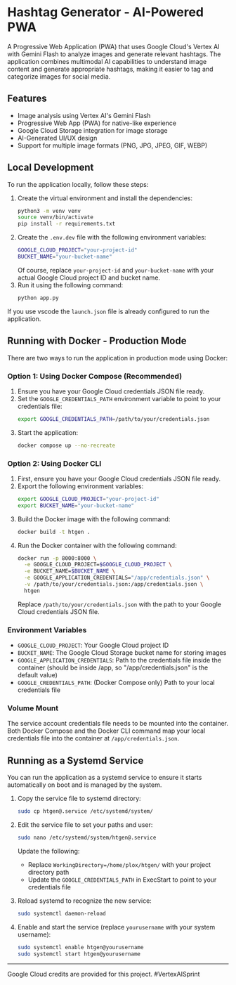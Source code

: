 # Hashtag Generator - AI-Powered PWA

A Progressive Web Application (PWA) that uses Google Cloud's Vertex AI with Gemini Flash to analyze images and generate relevant hashtags. The application combines multimodal AI capabilities to understand image content and generate appropriate hashtags, making it easier to tag and categorize images for social media.

## Features

- Image analysis using Vertex AI's Gemini Flash
- Progressive Web App (PWA) for native-like experience
- Google Cloud Storage integration for image storage
- AI-Generated UI/UX design
- Support for multiple image formats (PNG, JPG, JPEG, GIF, WEBP)

## Local Development

To run the application locally, follow these steps:

1. Create the virtual environment and install the dependencies:
   ```bash
   python3 -m venv venv
   source venv/bin/activate
   pip install -r requirements.txt
   ```
2. Create the `.env.dev` file with the following environment variables:
   ```bash
   GOOGLE_CLOUD_PROJECT="your-project-id"
   BUCKET_NAME="your-bucket-name"
   ```
   Of course, replace `your-project-id` and `your-bucket-name` with your actual Google Cloud project ID and bucket name.
3. Run it using the following command:
   ```bash
   python app.py
   ```

If you use vscode the `launch.json` file is already configured to run the application.

## Running with Docker - Production Mode

There are two ways to run the application in production mode using Docker:

### Option 1: Using Docker Compose (Recommended)

1. Ensure you have your Google Cloud credentials JSON file ready.
2. Set the `GOOGLE_CREDENTIALS_PATH` environment variable to point to your credentials file:
   ```bash
   export GOOGLE_CREDENTIALS_PATH=/path/to/your/credentials.json
   ```
3. Start the application:
   ```bash
   docker compose up --no-recreate
   ```

### Option 2: Using Docker CLI

1. First, ensure you have your Google Cloud credentials JSON file ready.
2. Export the following environment variables:
   ```bash
   export GOOGLE_CLOUD_PROJECT="your-project-id"
   export BUCKET_NAME="your-bucket-name"
   ```
3. Build the Docker image with the following command:
   ```bash
   docker build -t htgen .
   ```
4. Run the Docker container with the following command:
   ```bash
   docker run -p 8000:8000 \
     -e GOOGLE_CLOUD_PROJECT=$GOOGLE_CLOUD_PROJECT \
     -e BUCKET_NAME=$BUCKET_NAME \
     -e GOOGLE_APPLICATION_CREDENTIALS="/app/credentials.json" \
     -v /path/to/your/credentials.json:/app/credentials.json \
     htgen
   ```
    Replace `/path/to/your/credentials.json` with the path to your Google Cloud credentials JSON file.

### Environment Variables

- `GOOGLE_CLOUD_PROJECT`: Your Google Cloud project ID
- `BUCKET_NAME`: The Google Cloud Storage bucket name for storing images
- `GOOGLE_APPLICATION_CREDENTIALS`: Path to the credentials file inside the container (should be inside /app, so "/app/credentials.json" is the default value)
- `GOOGLE_CREDENTIALS_PATH`: (Docker Compose only) Path to your local credentials file

### Volume Mount

The service account credentials file needs to be mounted into the container. Both Docker Compose and the Docker CLI command map your local credentials file into the container at `/app/credentials.json`.

## Running as a Systemd Service

You can run the application as a systemd service to ensure it starts automatically on boot and is managed by the system.

1. Copy the service file to systemd directory:
   ```bash
   sudo cp htgen@.service /etc/systemd/system/
   ```

2. Edit the service file to set your paths and user:
   ```bash
   sudo nano /etc/systemd/system/htgen@.service
   ```
   Update the following:
   - Replace `WorkingDirectory=/home/plox/htgen/` with your project directory path
   - Update the `GOOGLE_CREDENTIALS_PATH` in ExecStart to point to your credentials file

3. Reload systemd to recognize the new service:
   ```bash
   sudo systemctl daemon-reload
   ```

4. Enable and start the service (replace `yourusername` with your system username):
   ```bash
   sudo systemctl enable htgen@yourusername
   sudo systemctl start htgen@yourusername
   ```

---
Google Cloud credits are provided for this project. #VertexAISprint
